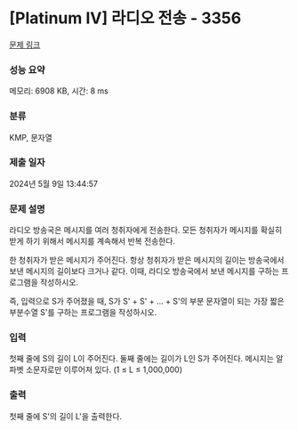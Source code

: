 # [Platinum IV] 라디오 전송 - 3356 

[문제 링크](https://www.acmicpc.net/problem/3356) 

### 성능 요약

메모리: 6908 KB, 시간: 8 ms

### 분류

KMP, 문자열

### 제출 일자

2024년 5월 9일 13:44:57

### 문제 설명

<p>라디오 방송국은 메시지를 여러 청취자에게 전송한다. 모든 청취자가 메시지를 확실히 받게 하기 위해서 메시지를 계속해서 반복 전송한다.</p>

<p>한 청취자가 받은 메시지가 주어진다. 항상 청취자가 받은 메시지의 길이는 방송국에서 보낸 메시지의 길이보다 크거나 같다. 이때, 라디오 방송국에서 보낸 메시지를 구하는 프로그램을 작성하시오.</p>

<p>즉, 입력으로 S가 주어졌을 때, S가 S' + S' + ... + S'의 부분 문자열이 되는 가장 짧은 부분수열 S'를 구하는 프로그램을 작성하시오. </p>

### 입력 

 <p>첫째 줄에 S의 길이 L이 주어진다. 둘째 줄에는 길이가 L인 S가 주어진다. 메시지는 알파벳 소문자로만 이루어져 있다. (1 ≤ L ≤ 1,000,000)</p>

### 출력 

 <p>첫째 줄에 S'의 길이 L'을 출력한다.</p>


